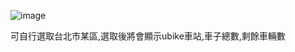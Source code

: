 ![image](https://github.com/user-attachments/assets/527c332e-46d8-4adf-be35-8b225804151e)

可自行選取台北市某區,選取後將會顯示ubike車站,車子總數,剩餘車輛數
